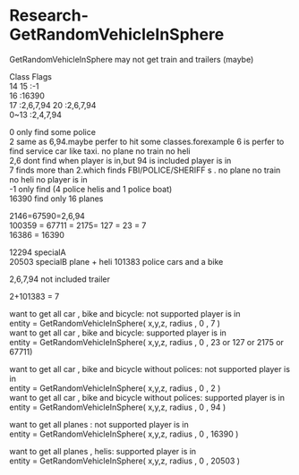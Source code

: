 # Research-GetRandomVehicleInSphere  
GetRandomVehicleInSphere may not get train and trailers (maybe)

Class                       Flags  
14 15                       :-1  
16                          :16390  
17                          :2,6,7,94
20                          :2,6,7,94  
0~13                       :2,4,7,94  

0 only find some police  
2 same as 6,94.maybe perfer to hit some classes.forexample 6 is perfer to find service car like taxi.   no plane no train no heli  
2,6 dont find when player is in,but 94 is included player is in  
7 finds more than 2.which finds FBI/POLICE/SHERIFF s  . no plane no train no heli  no player is in  
-1 only find (4 police helis and 1 police boat)  
16390 find only 16    planes
    
2146=67590=2,6,94  
100359 = 67711 = 2175= 127 = 23 = 7  
16386 = 16390  
  
12294 specialA  
20503 specialB  plane + heli
101383 police cars and a bike

2,6,7,94 not included trailer

2+101383 = 7


want to get all car , bike and bicycle:  not supported player is in  
entity = GetRandomVehicleInSphere( x,y,z, radius , 0 , 7 )   
want to get all car , bike and bicycle:  supported player is in  
entity = GetRandomVehicleInSphere( x,y,z, radius , 0 , 23 or 127 or 2175 or 67711)   

want to get all car , bike and bicycle without polices:  not supported player is in  
entity = GetRandomVehicleInSphere( x,y,z, radius , 0 , 2 )   
want to get all car , bike and bicycle without polices:  supported player is in  
entity = GetRandomVehicleInSphere( x,y,z, radius , 0 , 94 )   

want to get all planes :  not supported player is in  
entity = GetRandomVehicleInSphere( x,y,z, radius , 0 , 16390 )   

want to get all planes , helis:  supported player is in  
entity = GetRandomVehicleInSphere( x,y,z, radius , 0 , 20503 )   




